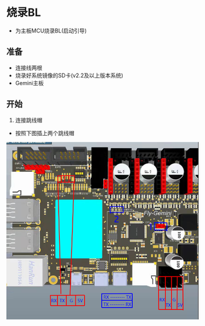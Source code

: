 # 烧录BL

* 为主板MCU烧录BL(启动引导)

## 准备

* 连接线两根
* 烧录好系统镜像的SD卡(v2.2及以上版本系统)
* Gemini主板

## 开始

1. 连接跳线帽

* 按照下图插上两个跳线帽

![putty](../images/adv/flashbl1.png ":no-zooom")